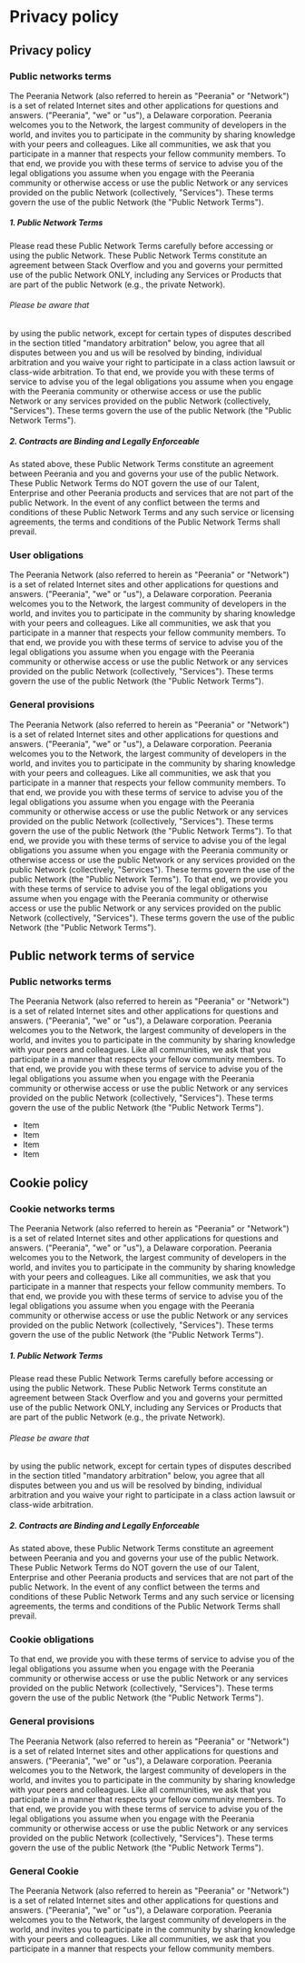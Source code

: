 # Privacy policy

## Privacy policy

### Public networks terms
The Peerania Network (also referred to herein as "Peerania" or "Network") is a set of related Internet sites and other applications for questions and answers. ("Peerania", "we" or "us"), a Delaware corporation. Peerania welcomes you to the Network, the largest community of developers in the world, and invites you to participate in the community by sharing knowledge with your peers and colleagues. Like all communities, we ask that you participate in a manner that respects your fellow community members. To that end, we provide you with these terms of service to advise you of the legal obligations you assume when you engage with the Peerania community or otherwise access or use the public Network or any services provided on the public Network (collectively, "Services"). These terms govern the use of the public Network (the "Public Network Terms").

##### 1. Public Network Terms

Please read these Public Network Terms carefully before accessing or using the public Network. These Public Network Terms constitute an agreement between Stack Overflow and you and governs your permitted use of the public Network ONLY, including any Services or Products that are part of the public Network (e.g., the private Network).

###### Please be aware that

by using the public network, except for certain types of disputes described in the section titled "mandatory arbitration" below, you agree that all disputes between you and us will be resolved by binding, individual arbitration and you waive your right to participate in a class action lawsuit or class-wide arbitration.
To that end, we provide you with these terms of service to advise you of the legal obligations you assume when you engage with the Peerania community or otherwise access or use the public Network or any services provided on the public Network (collectively, "Services"). These terms govern the use of the public Network (the "Public Network Terms").

##### 2. Contracts are Binding and Legally Enforceable

As stated above, these Public Network Terms constitute an agreement between Peerania and you and governs your use of the public Network. These Public Network Terms do NOT govern the use of our Talent, Enterprise and other Peerania products and services that are not part of the public Network. In the event of any conflict between the terms and conditions of these Public Network Terms and any such service or licensing agreements, the terms and conditions of the Public Network Terms shall prevail.

### User obligations
The Peerania Network (also referred to herein as "Peerania" or "Network") is a set of related Internet sites and other applications for questions and answers. ("Peerania", "we" or "us"), a Delaware corporation. Peerania welcomes you to the Network, the largest community of developers in the world, and invites you to participate in the community by sharing knowledge with your peers and colleagues. Like all communities, we ask that you participate in a manner that respects your fellow community members. To that end, we provide you with these terms of service to advise you of the legal obligations you assume when you engage with the Peerania community or otherwise access or use the public Network or any services provided on the public Network (collectively, "Services"). These terms govern the use of the public Network (the "Public Network Terms").

### General provisions
The Peerania Network (also referred to herein as "Peerania" or "Network") is a set of related Internet sites and other applications for questions and answers. ("Peerania", "we" or "us"), a Delaware corporation. Peerania welcomes you to the Network, the largest community of developers in the world, and invites you to participate in the community by sharing knowledge with your peers and colleagues. Like all communities, we ask that you participate in a manner that respects your fellow community members. To that end, we provide you with these terms of service to advise you of the legal obligations you assume when you engage with the Peerania community or otherwise access or use the public Network or any services provided on the public Network (collectively, "Services"). These terms govern the use of the public Network (the "Public Network Terms").
To that end, we provide you with these terms of service to advise you of the legal obligations you assume when you engage with the Peerania community or otherwise access or use the public Network or any services provided on the public Network (collectively, "Services"). These terms govern the use of the public Network (the "Public Network Terms").
To that end, we provide you with these terms of service to advise you of the legal obligations you assume when you engage with the Peerania community or otherwise access or use the public Network or any services provided on the public Network (collectively, "Services"). These terms govern the use of the public Network (the "Public Network Terms").

## Public network terms of service

### Public networks terms
The Peerania Network (also referred to herein as "Peerania" or "Network") is a set of related Internet sites and other applications for questions and answers. ("Peerania", "we" or "us"), a Delaware corporation. Peerania welcomes you to the Network, the largest community of developers in the world, and invites you to participate in the community by sharing knowledge with your peers and colleagues. Like all communities, we ask that you participate in a manner that respects your fellow community members. To that end, we provide you with these terms of service to advise you of the legal obligations you assume when you engage with the Peerania community or otherwise access or use the public Network or any services provided on the public Network (collectively, "Services"). These terms govern the use of the public Network (the "Public Network Terms").

* Item
* Item
* Item
* Item

## Cookie policy 

### Cookie networks terms
The Peerania Network (also referred to herein as "Peerania" or "Network") is a set of related Internet sites and other applications for questions and answers. ("Peerania", "we" or "us"), a Delaware corporation. Peerania welcomes you to the Network, the largest community of developers in the world, and invites you to participate in the community by sharing knowledge with your peers and colleagues. Like all communities, we ask that you participate in a manner that respects your fellow community members. To that end, we provide you with these terms of service to advise you of the legal obligations you assume when you engage with the Peerania community or otherwise access or use the public Network or any services provided on the public Network (collectively, "Services"). These terms govern the use of the public Network (the "Public Network Terms").

##### 1. Public Network Terms

Please read these Public Network Terms carefully before accessing or using the public Network. These Public Network Terms constitute an agreement between Stack Overflow and you and governs your permitted use of the public Network ONLY, including any Services or Products that are part of the public Network (e.g., the private Network).

###### Please be aware that

by using the public network, except for certain types of disputes described in the section titled "mandatory arbitration" below, you agree that all disputes between you and us will be resolved by binding, individual arbitration and you waive your right to participate in a class action lawsuit or class-wide arbitration.

##### 2. Contracts are Binding and Legally Enforceable

As stated above, these Public Network Terms constitute an agreement between Peerania and you and governs your use of the public Network. These Public Network Terms do NOT govern the use of our Talent, Enterprise and other Peerania products and services that are not part of the public Network. In the event of any conflict between the terms and conditions of these Public Network Terms and any such service or licensing agreements, the terms and conditions of the Public Network Terms shall prevail.

### Cookie obligations
To that end, we provide you with these terms of service to advise you of the legal obligations you assume when you engage with the Peerania community or otherwise access or use the public Network or any services provided on the public Network (collectively, "Services"). These terms govern the use of the public Network (the "Public Network Terms").

### General provisions
The Peerania Network (also referred to herein as "Peerania" or "Network") is a set of related Internet sites and other applications for questions and answers. ("Peerania", "we" or "us"), a Delaware corporation. Peerania welcomes you to the Network, the largest community of developers in the world, and invites you to participate in the community by sharing knowledge with your peers and colleagues. Like all communities, we ask that you participate in a manner that respects your fellow community members. To that end, we provide you with these terms of service to advise you of the legal obligations you assume when you engage with the Peerania community or otherwise access or use the public Network or any services provided on the public Network (collectively, "Services"). These terms govern the use of the public Network (the "Public Network Terms").

### General Cookie
The Peerania Network (also referred to herein as "Peerania" or "Network") is a set of related Internet sites and other applications for questions and answers. ("Peerania", "we" or "us"), a Delaware corporation. Peerania welcomes you to the Network, the largest community of developers in the world, and invites you to participate in the community by sharing knowledge with your peers and colleagues. Like all communities, we ask that you participate in a manner that respects your fellow community members. 
